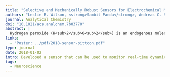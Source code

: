 ```yaml
---
title: "Selective and Mechanically Robust Sensors for Electrochemical Measurements of Real-Time Hydrogen Peroxide Dynamics in Vivo"
authors: "Leslie R. Wilson, <strong>Sambit Panda</strong>, Andreas C. Schmidt, and Leslie A. Sombers"
journal: Analytical Chemistry
doi: "10.1021/acs.analchem.7b03770"
abstract: |
  Hydrogen peroxide (H<sub>2</sub>O<sub>2</sub>) is an endogenous molecule that plays several important roles in brain function: it is generated in cellular respiration, serves as a modulator of dopaminergic signaling, and its presence can indicate the upstream production of more aggressive reactive oxygen species (ROS). H<sub>2</sub>O<sub>2</sub> has been implicated in several neurodegenerative diseases, including Parkinson’s disease (PD), creating a critical need to identify mechanisms by which H<sub>2</sub>O<sub>2</sub> modulates cellular processes in general and how it affects the dopaminergic nigrostriatal pathway, in particular. Furthermore, there is broad interest in selective electrochemical quantification of H<sub>2</sub>O<sub>2</sub>, because it is often enzymatically generated at biosensors as a reporter for the presence of nonelectroactive target molecules. H<sub>2</sub>O<sub>2</sub> fluctuations can be monitored in real time using fast-scan cyclic voltammetry (FSCV) coupled with carbon-fiber microelectrodes. However, selective identification is a critical issue when working in the presence of other molecules that generate similar voltammograms, such as adenosine and histamine. We have addressed this problem by fabricating a robust, H<sub>2</sub>O<sub>2</sub>-selective electrode. 1,3-Phenylenediamine (mPD) was electrodeposited on a carbon-fiber microelectrode to create a size-exclusion membrane, rendering the electrode sensitive to H<sub>2</sub>O<sub>2</sub> fluctuations and pH shifts but not to other commonly studied neurochemicals. The electrodes are described and characterized herein. The data demonstrate that this technology can be used to ensure the selective detection of H<sub>2</sub>O<sub>2</sub>, enabling confident characterization of the role this molecule plays in normal physiological function as well as in the progression of PD and other neuropathies involving oxidative stress.
links:
  - "Poster: ../pdf/2018-sensor-pittcon.pdf"
type: journal
date: 2018-01-02
intro: Developed a sensor that can be used to monitor real-time dynamics of hydrogen peroxide in the brain; we used it to investigate Parkinson's disease.
tags:
  - Neuroscience
---
```

